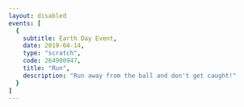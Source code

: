 ```yaml
---
layout: disabled
events: [
  {
    subtitle: Earth Day Event,
    date: 2019-04-14,
    type: "scratch",
    code: 264900947,
    title: "Run",
    description: "Run away from the ball and don't get caught!"
  }
]
---
```

